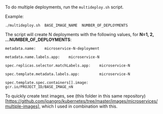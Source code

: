 To do multiple deployments, run the `multideploy.sh` script. 

Example:

`./multideploy.sh  BASE_IMAGE_NAME  NUMBER_OF_DEPLOYMENTS`

The script will create N deployments with the following values, for **N=1, 2, ...NUMBER_OF_DEPLOYMENTS**:

```
metadata.name:    microservice-N-deployment

metadata.name.labels.app:    microservice-N

spec.replicas.selector.matchLabels.app:    microservice-N

spec.template.metadata.labels.app:     	   microservice-N

spec.template.spec.containers[].image: 	   gcr.io/PROJECT_ID/BASE_IMAGE_nN
```

To quickly create test images, see (this folder in this same repository)[https://github.com/joangro/kubernetes/tree/master/images/microservices/multiple-images], which I used in combination with this.
